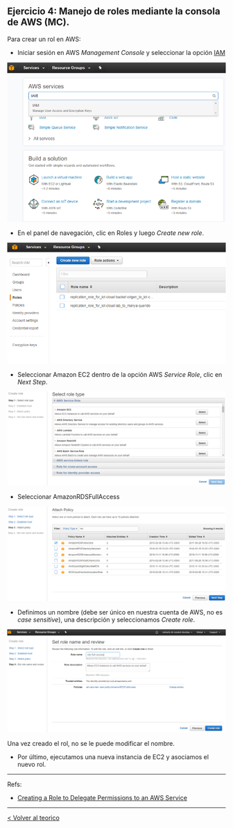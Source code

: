 ## Ejercicio 4: Manejo de roles mediante la consola de AWS (MC).

Para crear un rol en AWS: 

* Iniciar sesión en AWS _Management Console_ y seleccionar la opción [IAM](https://console.aws.amazon.com/)

![IAM Role](../images/IAM_access.png)


* En el panel de navegación, clic en Roles y luego _Create new role_.

![IAM Role](../images/IAM_role8.PNG)


* Seleccionar Amazon EC2 dentro de la opción AWS _Service Role_, clic en _Next Step_.

![IAM Role](../images/IAM_role9.PNG)

* Seleccionar AmazonRDSFullAccess

![IAM Role](../images/IAM_role10.PNG)

* Definimos un nombre (debe ser único en nuestra cuenta de AWS, no es _case sensitive_), una descripción y seleccionamos _Create role_.


![IAM Role](../images/IAM_role11.PNG)

Una vez creado el rol, no se le puede modificar el nombre.

* Por último, ejecutamos una nueva instancia de EC2 y asociamos el nuevo rol.



---
Refs:

- [Creating a Role to Delegate Permissions to an AWS Service](http://docs.aws.amazon.com/IAM/latest/UserGuide/id_roles_create_for-service.html#roles-creatingrole-service-console)

---
[< Volver al teorico](https://github.com/conapps/conapps-iot/blob/master/AWS%20Cloud/IAM/AWS_IAM_Parte_1.md)

